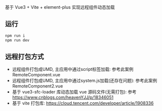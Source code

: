 基于 Vue3 + Vite + element-plus 实现远程组件动态加载

## 运行

```bash
npm run i
npm run dev
```

## 远程打包方式

- 远程组件打包成UMD, 主应用中通过script标签加载: 参考此案例 RemoteComponent.vue
- 远程组件打包成UMD, 主应用中通过system.js加载(还存在问题): 参考此案例 RemoteComponent2.vue
- 基于 vue3-sfc-loader 库动态加载 vue 源码文件(无需打包): 参考 https://www.cnblogs.com/heavenYJJ/p/18346051
- 基于 vite 打包库: https://cloud.tencent.com/developer/article/1908336
